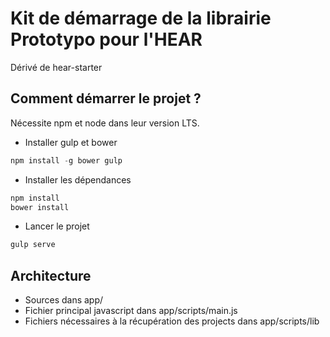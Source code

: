# Kit de démarrage de la librairie Prototypo pour l'HEAR

Dérivé de hear-starter

## Comment démarrer le projet ?

Nécessite npm et node dans leur version LTS.

* Installer gulp et bower
```js
npm install -g bower gulp
```

* Installer les dépendances
```js
npm install
bower install
```

* Lancer le projet
```js
gulp serve
```


## Architecture

* Sources dans app/
* Fichier principal javascript dans app/scripts/main.js
* Fichiers nécessaires à la récupération des projects dans app/scripts/lib
